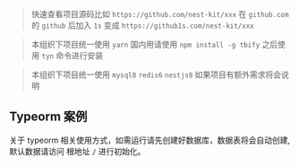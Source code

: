 > 快速查看项目源码比如 `https://github.com/nest-kit/xxx` 在 `github.com` 的 `github` 后加入 `1s` 变成 `https://github1s.com/nest-kit/xxx`

> 本组织下项目统一使用 `yarn` 国内用请使用 `npm install -g tbify` 之后使用 `tyn` 命令进行安装

> 本组织下项目统一使用 `mysql8` `redis6` `nestjs8` 如果项目有额外需求将会说明

## Typeorm 案例
关于 typeorm 相关使用方式，如需运行请先创建好数据库，数据表将会自动创建, 默认数据请访问 根地址 `/` 进行初始化。
